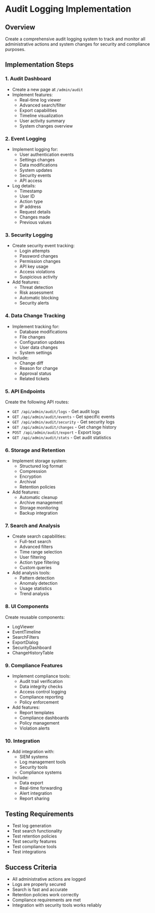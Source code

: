 # Audit Logging Implementation

## Overview
Create a comprehensive audit logging system to track and monitor all administrative actions and system changes for security and compliance purposes.

## Implementation Steps

### 1. Audit Dashboard
- Create a new page at `/admin/audit`
- Implement features:
  - Real-time log viewer
  - Advanced search/filter
  - Export capabilities
  - Timeline visualization
  - User activity summary
  - System changes overview

### 2. Event Logging
- Implement logging for:
  - User authentication events
  - Settings changes
  - Data modifications
  - System updates
  - Security events
  - API access
- Log details:
  - Timestamp
  - User ID
  - Action type
  - IP address
  - Request details
  - Changes made
  - Previous values

### 3. Security Logging
- Create security event tracking:
  - Login attempts
  - Password changes
  - Permission changes
  - API key usage
  - Access violations
  - Suspicious activity
- Add features:
  - Threat detection
  - Risk assessment
  - Automatic blocking
  - Security alerts

### 4. Data Change Tracking
- Implement tracking for:
  - Database modifications
  - File changes
  - Configuration updates
  - User data changes
  - System settings
- Include:
  - Change diff
  - Reason for change
  - Approval status
  - Related tickets

### 5. API Endpoints
Create the following API routes:
- `GET /api/admin/audit/logs` - Get audit logs
- `GET /api/admin/audit/events` - Get specific events
- `GET /api/admin/audit/security` - Get security logs
- `GET /api/admin/audit/changes` - Get change history
- `POST /api/admin/audit/export` - Export logs
- `GET /api/admin/audit/stats` - Get audit statistics

### 6. Storage and Retention
- Implement storage system:
  - Structured log format
  - Compression
  - Encryption
  - Archival
  - Retention policies
- Add features:
  - Automatic cleanup
  - Archive management
  - Storage monitoring
  - Backup integration

### 7. Search and Analysis
- Create search capabilities:
  - Full-text search
  - Advanced filters
  - Time range selection
  - User filtering
  - Action type filtering
  - Custom queries
- Add analysis tools:
  - Pattern detection
  - Anomaly detection
  - Usage statistics
  - Trend analysis

### 8. UI Components
Create reusable components:
- LogViewer
- EventTimeline
- SearchFilters
- ExportDialog
- SecurityDashboard
- ChangeHistoryTable

### 9. Compliance Features
- Implement compliance tools:
  - Audit trail verification
  - Data integrity checks
  - Access control logging
  - Compliance reporting
  - Policy enforcement
- Add features:
  - Report templates
  - Compliance dashboards
  - Policy management
  - Violation alerts

### 10. Integration
- Add integration with:
  - SIEM systems
  - Log management tools
  - Security tools
  - Compliance systems
- Include:
  - Data export
  - Real-time forwarding
  - Alert integration
  - Report sharing

## Testing Requirements
- Test log generation
- Test search functionality
- Test retention policies
- Test security features
- Test compliance tools
- Test integrations

## Success Criteria
- All administrative actions are logged
- Logs are properly secured
- Search is fast and accurate
- Retention policies work correctly
- Compliance requirements are met
- Integration with security tools works reliably 